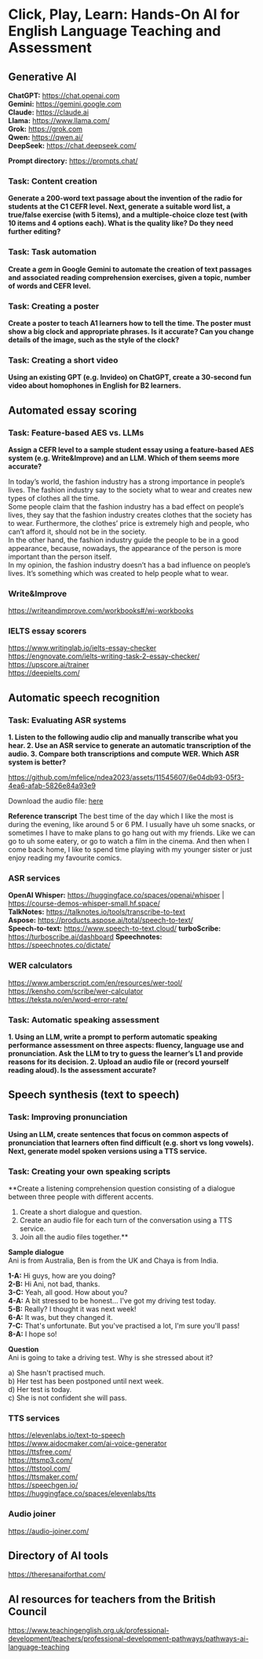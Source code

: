 # Click, Play, Learn: Hands-On AI for English Language Teaching and Assessment

## Generative AI

**ChatGPT:** https://chat.openai.com  
**Gemini:** https://gemini.google.com  
**Claude:** https://claude.ai  
**Llama:** https://www.llama.com/  
**Grok:** https://grok.com  
**Qwen:** https://qwen.ai/  
**DeepSeek:** https://chat.deepseek.com/  
  
**Prompt directory:** https://prompts.chat/  

### Task: Content creation  
**Generate a 200-word text passage about the invention of the radio for students at the C1 CEFR level. Next, generate a suitable word list, a true/false exercise (with 5 items), and a multiple-choice cloze test (with 10 items and 4 options each). What is the quality like? Do they need further editing?**  
  
### Task: Task automation  
**Create a *gem* in Google Gemini to automate the creation of text passages and associated reading comprehension exercises, given a topic, number of words and CEFR level.**  
  
### Task: Creating a poster  
**Create a poster to teach A1 learners how to tell the time. The poster must show a big clock and appropriate phrases. Is it accurate? Can you change details of the image, such as the style of the clock?**  
  
### Task: Creating a short video  
**Using an existing GPT (e.g. Invideo) on ChatGPT, create a 30-second fun video about homophones in English for B2 learners.**  

## Automated essay scoring

### Task: Feature-based AES vs. LLMs  
**Assign a CEFR level to a sample student essay using a feature-based AES system (e.g. Write&Improve) and an LLM. Which of them seems more accurate?**  
  
In today’s world, the fashion industry has a strong importance in people’s lives. The fashion industry say to the society what to wear and creates new types of clothes all the time.  
Some people claim that the fashion industry has a bad effect on people’s lives, they say that the fashion industry creates clothes that the society has to wear. Furthermore, the clothes’ price is extremely high and people, who can’t afford it, should not be in the society.  
In the other hand, the fashion industry guide the people to be in a good appearance, because, nowadays, the appearance of the person is more important than the person itself.  
In my opinion, the fashion industry doesn’t has a bad influence on people’s lives. It’s something which was created to help people what to wear.  

### Write&Improve
https://writeandimprove.com/workbooks#/wi-workbooks

### IELTS essay scorers  
https://www.writinglab.io/ielts-essay-checker  
https://engnovate.com/ielts-writing-task-2-essay-checker/  
https://upscore.ai/trainer  
https://deepielts.com/  

## Automatic speech recognition
### Task: Evaluating ASR systems  
**1. Listen to the following audio clip and manually transcribe what you hear.
2. Use an ASR service to generate an automatic transcription of the audio.
3. Compare both transcriptions and compute WER. Which ASR system is better?**  


https://github.com/mfelice/ndea2023/assets/11545607/6e04db93-05f3-4ea6-afab-5826e84a93e9

Download the audio file: [here](https://filebin.net/nlgk9awv2916f1fj/asr-audio-clip.mp3)  

**Reference transcript**
The best time of the day which I like the most is during the evening, like around 5 or 6 PM. I usually have uh some snacks, or sometimes I have to make plans to go hang out with my friends. Like we can go to uh some eatery, or go to watch a film in the cinema. And then when I come back home, I like to spend time playing with my younger sister or just enjoy reading my favourite comics.  


### ASR services
**OpenAI Whisper:** https://huggingface.co/spaces/openai/whisper | https://course-demos-whisper-small.hf.space/  
**TalkNotes:** https://talknotes.io/tools/transcribe-to-text  
**Aspose:** https://products.aspose.ai/total/speech-to-text/  
**Speech-to-text:** https://www.speech-to-text.cloud/
**turboScribe:** https://turboscribe.ai/dashboard
**Speechnotes:** https://speechnotes.co/dictate/


### WER calculators
https://www.amberscript.com/en/resources/wer-tool/  
https://kensho.com/scribe/wer-calculator  
https://teksta.no/en/word-error-rate/  


### Task: Automatic speaking assessment
**1. Using an LLM, write a prompt to perform automatic speaking performance assessment on three aspects: fluency, language use and pronunciation. Ask the LLM to try to guess the learner’s L1 and provide reasons for its decision.
2. Upload an audio file or (record yourself reading aloud). Is the assessment accurate?**  


## Speech synthesis (text to speech)
### Task: Improving pronunciation
**Using an LLM, create sentences that focus on common aspects of pronunciation that learners often find difficult (e.g. short vs long vowels). Next, generate model spoken versions using a TTS service.**  

### Task: Creating your own speaking scripts  
**Create a listening comprehension question consisting of a dialogue between three people with different accents.
1. Create a short dialogue and question.
2. Create an audio file for each turn of the conversation using a TTS service.
3. Join all the audio files together.**  

**Sample dialogue**  
Ani is from Australia, Ben is from the UK and Chaya is from India.  

**1-A:** Hi guys, how are you doing?  
**2-B:** Hi Ani, not bad, thanks.  
**3-C:** Yeah, all good. How about you?  
**4-A:** A bit stressed to be honest... I've got my driving test today.  
**5-B:** Really? I thought it was next week!  
**6-A:** It was, but they changed it.  
**7-C:** That's unfortunate. But you've practised a lot, I'm sure you'll pass!  
**8-A:** I hope so!  

**Question**  
Ani is going to take a driving test. Why is she stressed about it?

a) She hasn't practised much.  
b) Her test has been postponed until next week.  
d) Her test is today.  
c) She is not confident she will pass.  

### TTS services
https://elevenlabs.io/text-to-speech  
https://www.aidocmaker.com/ai-voice-generator  
https://ttsfree.com/  
https://ttsmp3.com/  
https://ttstool.com/  
https://ttsmaker.com/  
https://speechgen.io/  
https://huggingface.co/spaces/elevenlabs/tts  

### Audio joiner
https://audio-joiner.com/  

## Directory of AI tools
https://theresanaiforthat.com/  

## AI resources for teachers from the British Council
https://www.teachingenglish.org.uk/professional-development/teachers/professional-development-pathways/pathways-ai-language-teaching  
